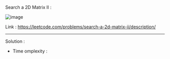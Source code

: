 Search a 2D Matrix II : 

![image](https://user-images.githubusercontent.com/23376002/221401064-4b3443e3-9730-42ba-ab72-c92267091fc0.png)


Link : https://leetcode.com/problems/search-a-2d-matrix-ii/description/

-------------------------------------------------------------------------------------------------------------------------------------------------------


Solution : 

- Time omplexity : 
